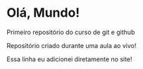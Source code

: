 # Olá, Mundo!
 Primeiro repositório do curso de git e github

Repositório criado durante uma aula ao vivo!

Essa linha eu adicionei diretamente no site! 
